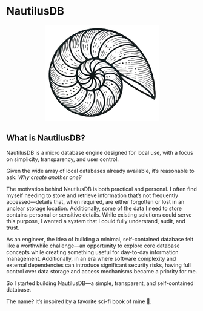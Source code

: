 # NautilusDB

<p align="center">
    <img width="300" src="images/Nautilus.jpg" alt="Material Bread logo">
</p>

## What is NautilusDB?

NautilusDB is a micro database engine designed for local use, with a focus on simplicity, transparency, and user control.

Given the wide array of local databases already available, it’s reasonable to ask: *Why create another one?*

The motivation behind NautilusDB is both practical and personal. I often find myself needing to store and retrieve information that’s not frequently accessed—details that, when required, are either forgotten or lost in an unclear storage location. Additionally, some of the data I need to store contains personal or sensitive details. While existing solutions could serve this purpose, I wanted a system that I could fully understand, audit, and trust.

As an engineer, the idea of building a minimal, self-contained database felt like a worthwhile challenge—an opportunity to explore core database concepts while creating something useful for day-to-day information management. Additionally, in an era where software complexity and external dependencies can introduce significant security risks, having full control over data storage and access mechanisms became a priority for me.

So I started building NautilusDB—a simple, transparent, and self-contained database. 

The name? It’s inspired by a favorite sci-fi book of mine 🙂.

